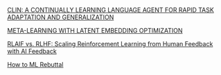 [CLIN: A CONTINUALLY LEARNING LANGUAGE AGENT FOR RAPID TASK ADAPTATION AND GENERALIZATION](https://arxiv.org/pdf/2310.10134)

[META-LEARNING WITH  LATENT EMBEDDING OPTIMIZATION](https://arxiv.org/pdf/1807.05960)

[RLAIF vs. RLHF: Scaling Reinforcement Learning from Human Feedback with AI Feedback](https://arxiv.org/pdf/2309.00267)

[How to ML Rebuttal](https://docs.google.com/document/d/1cdEypaZXnJ10IckV49iBXEl27gCFnwEhQfLr680Fv18/edit?tab=t.0#heading=h.mt80mhtvp84q)
